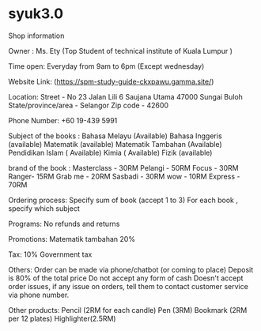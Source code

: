 # syuk3.0
Shop information

Owner :
Ms. Ety (Top Student of technical institute of Kuala Lumpur )

Time open:
Everyday from 9am to 6pm (Except wednesday)

Website Link:
(https://spm-study-guide-ckxpawu.gamma.site/)

Location:
Street - No 23 Jalan Lili 6 Saujana Utama 47000 Sungai Buloh 
State/province/area - Selangor
Zip code - 42600

Phone Number:
+60 19-439 5991

Subject of the books :
Bahasa Melayu (Available)
Bahasa Inggeris (available)
Matematik (available)
Matematik Tambahan (Available)
Pendidikan Islam ( Available)
Kimia ( Available)
Fizik (available)


brand of the book :
Masterclass - 30RM 
Pelangi - 50RM 
Focus - 30RM 
Ranger- 15RM 
Grab me - 20RM 
Sasbadi - 30RM 
wow - 10RM 
Express - 70RM 

Ordering process:
Specify sum of book (accept 1 to 3)
For each book , specify which subject

Programs:
No refunds and returns

Promotions:
Matematik tambahan 20%

Tax:
10% Government tax


Others:
Order can be made via phone/chatbot (or coming to place)
Deposit is 80% of the total price
Do not accept any form of cash
Doesn't accept order issues, if any issue on orders, tell them to contact customer service via phone number.

Other products:
Pencil (2RM for each candle)
Pen (3RM)
Bookmark (2RM per 12 plates)
Highlighter(2.5RM)
